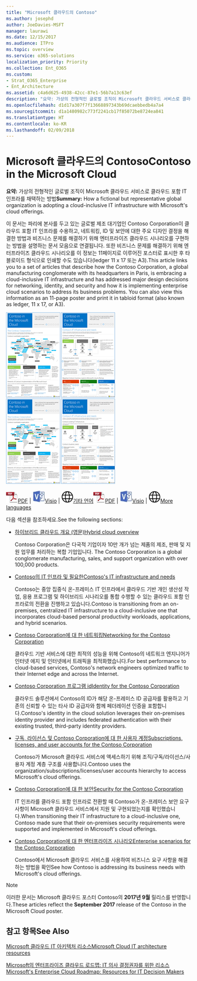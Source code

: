 ```yaml
---
title: "Microsoft 클라우드의 Contoso"
ms.author: josephd
author: JoeDavies-MSFT
manager: laurawi
ms.date: 12/15/2017
ms.audience: ITPro
ms.topic: overview
ms.service: o365-solutions
localization_priority: Priority
ms.collection: Ent_O365
ms.custom:
- Strat_O365_Enterprise
- Ent_Architecture
ms.assetid: c4a6d625-4938-42cc-87e1-56b7a13c63ef
description: "요약: 가상의 전형적인 글로벌 조직이 Microsoft 클라우드 서비스로 클라우드 포함 IT 인프라를 채택하는 방법"
ms.openlocfilehash: d1d17a307f7f13668897343b69dcaebbedb4a7a4
ms.sourcegitcommit: d1a1480982c773f2241cb17f85072be8724ea841
ms.translationtype: HT
ms.contentlocale: ko-KR
ms.lasthandoff: 02/09/2018
---
```

# <a name="contoso-in-the-microsoft-cloud"></a><span data-ttu-id="1f602-103">Microsoft 클라우드의 Contoso</span><span class="sxs-lookup"><span data-stu-id="1f602-103">Contoso in the Microsoft Cloud</span></span>

 <span data-ttu-id="1f602-104">**요약:** 가상의 전형적인 글로벌 조직이 Microsoft 클라우드 서비스로 클라우드 포함 IT 인프라를 채택하는 방법</span><span class="sxs-lookup"><span data-stu-id="1f602-104">**Summary:** How a fictional but representative global organization is adopting a cloud-inclusive IT infrastructure with Microsoft's cloud offerings.</span></span>
  
<span data-ttu-id="1f602-p101">이 문서는 파리에 본사를 두고 있는 글로벌 제조 대기업인 Contoso Corporation이 클라우드 포함 IT 인프라를 수용하고, 네트워킹, ID 및 보안에 대한 주요 디자인 결정을 해결한 방법과 비즈니스 문제를 해결하기 위해 엔터프라이즈 클라우드 시나리오를 구현하는 방법을 설명하는 문서 모음으로 연결됩니다. 또한 비즈니스 문제를 해결하기 위해 엔터프라이즈 클라우드 시나리오를 이 정보는 11페이지로 이루어진 포스터로 표시한 후 타블로이드 형식으로 인쇄할 수도 있습니다(ledger 11 x 17 또는 A3).</span><span class="sxs-lookup"><span data-stu-id="1f602-p101">This article links you to a set of articles that describe how the Contoso Corporation, a global manufacturing conglomerate with its headquarters in Paris, is embracing a cloud-inclusive IT infrastructure and has addressed major design decisions for networking, identity, and security and how it is implementing enterprise cloud scenarios to address its business problems. You can also view this information as an 11-page poster and print it in tabloid format (also known as ledger, 11 x 17, or A3).</span></span>
  
<span data-ttu-id="1f602-107">[![Microsoft 클라우드 포스터의 Contoso 축소판 이미지입니다.](images/Contoso_Poster/Thumbnail.png)](https://www.microsoft.com/download/details.aspx?id=54427)</span><span class="sxs-lookup"><span data-stu-id="1f602-107">[![Thumb image of the Contoso in the Microsoft Cloud poster.](images/Contoso_Poster/Thumbnail.png)](https://www.microsoft.com/download/details.aspx?id=54427)</span></span>
  
<span data-ttu-id="1f602-108">![PDF 파일](images/Common_Images/PDFIcon.png)[PDF](https://go.microsoft.com/fwlink/p/?linkid=842085)  | ![Visio 파일](images/Common_Images/VisioIcon.png)[Visio](https://go.microsoft.com/fwlink/p/?linkid=842086)  | ![다른 언어 버전으로 페이지 보기](images/Common_Images/GlobeIcon.png)[기타 언어](https://www.microsoft.com/download/details.aspx?id=54427)</span><span class="sxs-lookup"><span data-stu-id="1f602-108">![PDF file](images/Common_Images/PDFIcon.png)[PDF](https://go.microsoft.com/fwlink/p/?linkid=842085)  | ![Visio file](images/Common_Images/VisioIcon.png)[Visio](https://go.microsoft.com/fwlink/p/?linkid=842086)  | ![See a page with versions in additional languages](images/Common_Images/GlobeIcon.png)[More languages](https://www.microsoft.com/download/details.aspx?id=54427)</span></span>
  
<span data-ttu-id="1f602-109">다음 섹션을 참조하세요.</span><span class="sxs-lookup"><span data-stu-id="1f602-109">See the following sections:</span></span>
  
- [<span data-ttu-id="1f602-110">하이브리드 클라우드 개요 (영문)</span><span class="sxs-lookup"><span data-stu-id="1f602-110">Hybrid cloud overview</span></span>](hybrid-cloud-overview.md)
    
    <span data-ttu-id="1f602-111">Contoso Corporation은 다국적 기업이자 10만 개가 넘는 제품의 제조, 판매 및 지원 업무를 처리하는 복합 기업입니다. </span><span class="sxs-lookup"><span data-stu-id="1f602-111">The Contoso Corporation is a global conglomerate manufacturing, sales, and support organization with over 100,000 products.</span></span>
    
- [<span data-ttu-id="1f602-112">Contoso의 IT 인프라 및 필요한</span><span class="sxs-lookup"><span data-stu-id="1f602-112">Contoso's IT infrastructure and needs</span></span>](contoso-it-infrastructure-and-needs.md)
    
    <span data-ttu-id="1f602-113">Contoso는 중앙 집중식 온-프레미스 IT 인프라에서 클라우드 기반 개인 생산성 작업, 응용 프로그램 및 하이브리드 시나리오를 통합 수행할 수 있는 클라우드 포함 인프라로의 전환을 진행하고 있습니다.</span><span class="sxs-lookup"><span data-stu-id="1f602-113">Contoso is transitioning from an on-premises, centralized IT infrastructure to a cloud-inclusive one that incorporates cloud-based personal productivity workloads, applications, and hybrid scenarios.</span></span>
    
- [<span data-ttu-id="1f602-114">Contoso Corporation에 대 한 네트워킹</span><span class="sxs-lookup"><span data-stu-id="1f602-114">Networking for the Contoso Corporation</span></span>](networking-for-the-contoso-corporation.md)
    
    <span data-ttu-id="1f602-115">클라우드 기반 서비스에 대한 최적의 성능을 위해 Contoso의 네트워크 엔지니어가 인터넷 에지 및 인터넷에서 트래픽을 최적화했습니다.</span><span class="sxs-lookup"><span data-stu-id="1f602-115">For best performance to cloud-based services, Contoso's network engineers optimized traffic to their Internet edge and across the Internet.</span></span>
    
- [<span data-ttu-id="1f602-116">Contoso Corporation 프로그램 id</span><span class="sxs-lookup"><span data-stu-id="1f602-116">Identity for the Contoso Corporation</span></span>](identity-for-the-contoso-corporation.md)
    
    <span data-ttu-id="1f602-117">클라우드 솔루션에서 Contoso의 ID가 해당 온-프레미스 ID 공급자를 활용하고 기존의 신뢰할 수 있는 타사 ID 공급자와 함께 페더레이션 인증을 포함합니다.</span><span class="sxs-lookup"><span data-stu-id="1f602-117">Contoso's identity in the cloud solution leverages their on-premises identity provider and includes federated authentication with their existing trusted, third-party identity providers.</span></span>
    
- [<span data-ttu-id="1f602-118">구독, 라이선스 및 Contoso Corporation에 대 한 사용자 계정</span><span class="sxs-lookup"><span data-stu-id="1f602-118">Subscriptions, licenses, and user accounts for the Contoso Corporation</span></span>](subscriptions-licenses-and-user-accounts-for-the-contoso-corporation.md)
    
    <span data-ttu-id="1f602-119">Contoso가 Microsoft 클라우드 서비스에 액세스하기 위해 조직/구독/라이선스/사용자 계정 계층 구조를 사용합니다.</span><span class="sxs-lookup"><span data-stu-id="1f602-119">Contoso uses the organization/subscriptions/licenses/user accounts hierarchy to access Microsoft's cloud offerings.</span></span>
    
- [<span data-ttu-id="1f602-120">Contoso Corporation에 대 한 보안</span><span class="sxs-lookup"><span data-stu-id="1f602-120">Security for the Contoso Corporation</span></span>](security-for-the-contoso-corporation.md)
    
    <span data-ttu-id="1f602-121">IT 인프라를 클라우드 포함 인프라로 전환할 때 Contoso가 온-프레미스 보안 요구 사항이 Microsoft 클라우드 서비스에서 지원 및 구현되었는지를 확인했습니다.</span><span class="sxs-lookup"><span data-stu-id="1f602-121">When transitioning their IT infrastructure to a cloud-inclusive one, Contoso made sure that their on-premises security requirements were supported and implemented in Microsoft's cloud offerings.</span></span>
    
- [<span data-ttu-id="1f602-122">Contoso Corporation에 대 한 엔터프라이즈 시나리오</span><span class="sxs-lookup"><span data-stu-id="1f602-122">Enterprise scenarios for the Contoso Corporation</span></span>](enterprise-scenarios-for-the-contoso-corporation.md)
    
    <span data-ttu-id="1f602-123">Contoso에서 Microsoft 클라우드 서비스를 사용하여 비즈니스 요구 사항을 해결하는 방법을 확인</span><span class="sxs-lookup"><span data-stu-id="1f602-123">See how Contoso is addressing its business needs with Microsoft's cloud offerings.</span></span>
    
> [!NOTE]
> <span data-ttu-id="1f602-124">이러한 문서는 Microsoft 클라우드 포스터 Contoso의 **2017년 9월** 릴리스를 반영합니다.</span><span class="sxs-lookup"><span data-stu-id="1f602-124">These articles reflect the **September 2017** release of the Contoso in the Microsoft Cloud poster.</span></span>
  
## <a name="see-also"></a><span data-ttu-id="1f602-125">참고 항목</span><span class="sxs-lookup"><span data-stu-id="1f602-125">See Also</span></span>

[<span data-ttu-id="1f602-126">Microsoft 클라우드 IT 아키텍처 리소스</span><span class="sxs-lookup"><span data-stu-id="1f602-126">Microsoft Cloud IT architecture resources</span></span>](microsoft-cloud-it-architecture-resources.md)

[<span data-ttu-id="1f602-127">Microsoft의 엔터프라이즈 클라우드 로드맵: IT 의사 결정권자를 위한 리소스</span><span class="sxs-lookup"><span data-stu-id="1f602-127">Microsoft's Enterprise Cloud Roadmap: Resources for IT Decision Makers</span></span>](https://sway.com/FJ2xsyWtkJc2taRD)



